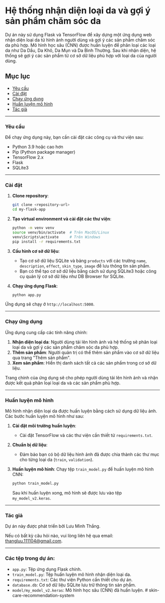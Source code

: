 # Hệ thống nhận diện loại da và gợi ý sản phẩm chăm sóc da

Dự án này sử dụng Flask và TensorFlow để xây dựng một ứng dụng web nhận diện loại da từ hình ảnh người dùng và gợi ý các sản phẩm chăm sóc da phù hợp. Mô hình học sâu (CNN) được huấn luyện để phân loại các loại da như Da Dầu, Da Khô, Da Mụn và Da Bình Thường. Sau khi nhận diện, hệ thống sẽ gợi ý các sản phẩm từ cơ sở dữ liệu phù hợp với loại da của người dùng.

## Mục lục
- [Yêu cầu](#yêu-cầu)
- [Cài đặt](#cài-đặt)
- [Chạy ứng dụng](#chạy-ứng-dụng)
- [Huấn luyện mô hình](#huấn-luyện-mô-hình)
- [Tác giả](#tác-giả)

---

### Yêu cầu

Để chạy ứng dụng này, bạn cần cài đặt các công cụ và thư viện sau:
- Python 3.9 hoặc cao hơn
- Pip (Python package manager)
- TensorFlow 2.x
- Flask
- SQLite3

---

### Cài đặt

1. **Clone repository**:
    ```bash
    git clone <repository-url>
    cd my-flask-app
    ```

2. **Tạo virtual environment và cài đặt các thư viện**:
    ```bash
    python -m venv venv
    source venv/bin/activate  # Trên MacOS/Linux
    venv\Scripts\activate     # Trên Windows
    pip install -r requirements.txt
    ```

3. **Cấu hình cơ sở dữ liệu**:
    - Tạo cơ sở dữ liệu SQLite và bảng `products` với các trường `name`, `description`, `effect`, `skin_type`, `image` để lưu thông tin sản phẩm.
    - Bạn có thể tạo cơ sở dữ liệu bằng cách sử dụng SQLite3 hoặc công cụ quản lý cơ sở dữ liệu như DB Browser for SQLite.

4. **Chạy ứng dụng Flask**:
    ```bash
    python app.py
    ```

Ứng dụng sẽ chạy ở `http://localhost:5000`.

---

### Chạy ứng dụng

Ứng dụng cung cấp các tính năng chính:
1. **Nhận diện loại da**: Người dùng tải lên hình ảnh và hệ thống sẽ phân loại loại da và gợi ý các sản phẩm chăm sóc da phù hợp.
2. **Thêm sản phẩm**: Người quản trị có thể thêm sản phẩm vào cơ sở dữ liệu qua trang "Thêm sản phẩm".
3. **Xem sản phẩm**: Hiển thị danh sách tất cả các sản phẩm trong cơ sở dữ liệu.

Trang chính của ứng dụng sẽ cho phép người dùng tải lên hình ảnh và nhận được kết quả phân loại loại da và các sản phẩm phù hợp.

---

### Huấn luyện mô hình

Mô hình nhận diện loại da được huấn luyện bằng cách sử dụng dữ liệu ảnh. Các bước huấn luyện mô hình như sau:

1. **Cài đặt môi trường huấn luyện**:
    - Cài đặt TensorFlow và các thư viện cần thiết từ `requirements.txt`.

2. **Chuẩn bị dữ liệu**:
    - Đảm bảo bạn có bộ dữ liệu hình ảnh đã được chia thành các thư mục cho từng loại da (`train`, `validation`).
    
3. **Huấn luyện mô hình**:
    Chạy tệp `train_model.py` để huấn luyện mô hình CNN:

    ```bash
    python train_model.py
    ```

    Sau khi huấn luyện xong, mô hình sẽ được lưu vào tệp `my_model_v2.keras`.

---

### Tác giả

Dự án này được phát triển bởi Lưu Minh Thắng. 

Nếu có bất kỳ câu hỏi nào, vui lòng liên hệ qua email: thangluu.111104@gmail.com.

---

### Các tệp trong dự án:
- `app.py`: Tệp ứng dụng Flask chính.
- `train_model.py`: Tệp huấn luyện mô hình nhận diện loại da.
- `requirements.txt`: Các thư viện Python cần thiết cho dự án.
- `database.db`: Cơ sở dữ liệu SQLite lưu trữ thông tin sản phẩm.
- `model/my_model_v2.keras`: Mô hình học sâu (CNN) đã huấn luyện.
#   s k i n - c a r e - r e c o m m e n d a t i o n - s y s t e m  
 